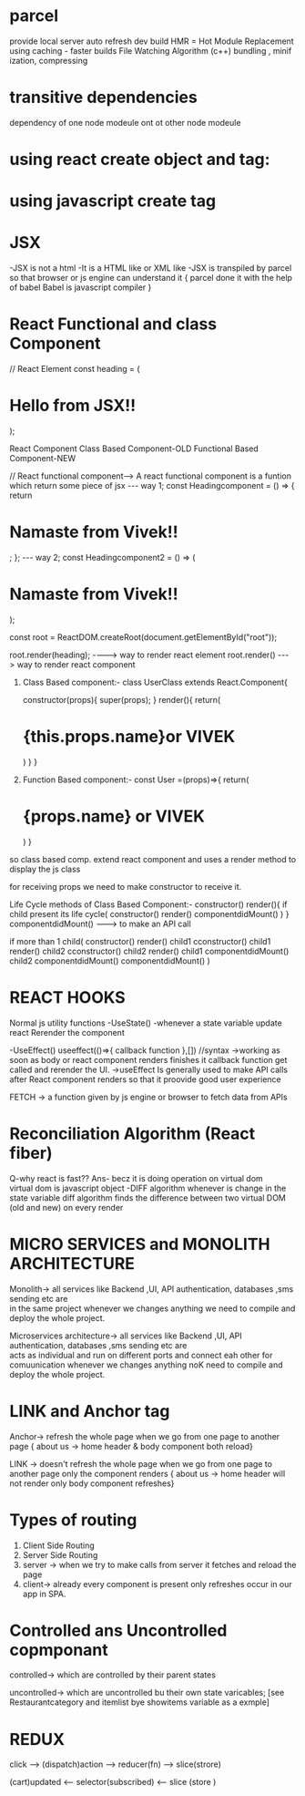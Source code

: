 # parcel
provide local server
auto refresh
dev build
HMR = Hot Module Replacement
using caching - faster builds
File Watching Algorithm (c++)
bundling , minif ization, compressing

# transitive dependencies
 dependency of one node modeule ont ot other node modeule
 
# using react create object and tag:

<!-- <script>
    import React from "react";
import ReactDOM from "react-dom/client";
const heading = React.createElement("h1", {}, "Hello world from Reeeeeacttt !!!!");
const root = ReactDOM.createRoot(document.getElementById("root"));
root.render(heading);
</script> -->

# using javascript create tag 
<!-- 
  <script>
        const heading = document.createElement("h1");
        heading.innerHTML = " Hello World from javascript";

        const viv = document.getElementById("root");
        viv.appendChild(heading);
  </script>  -->

  # JSX
  -JSX is not a html
  -It is a HTML like or XML like
  -JSX is transpiled by parcel so that  browser or   js engine can understand it {
    parcel done it with the help of babel
    Babel is javascript compiler
  } 

  # React Functional and class Component

  // React Element
const heading = (<h1 className="head">Hello from JSX!!</h1>);

 React Component
 Class Based Component-OLD
 Functional Based Component-NEW

// React functional component-->
     A react functional component is a funtion which return some piece of jsx
--- way 1;
    const Headingcomponent = () => {
       return <h1>Namaste from Vivek!!</h1>;
     };
--- way 2;
    const Headingcomponent2 = () => 
    (<h1>Namaste from Vivek!!</h1>);

const root = ReactDOM.createRoot(document.getElementById("root"));

root.render(heading); ----> way to render react element
root.render(<Headingcomponent/>)  ---> way to render react component

1. Class Based component:-
   class UserClass extends React.Component{

   constructor(props){
    super(props);
    }
     render(){
      return(
        <h1>{this.props.name}or VIVEK</h1>
      )
     }
   }

2. Function Based component:-
    const User =(props)=>{
      return(
        <h1> {props.name} or VIVEK</h1>
      )
    }

so class based comp. extend react component and uses a render method to display the js class

for receiving props we need to make constructor to receive it. 

Life Cycle methods of Class Based Component:-
 constructor()
 render(){
  if child present its life cycle(
    constructor()
     render()
     componentdidMount()
  )
 }
 componentdidMount() ---> to make an API call


if more than 1 child(
   constructor()
   render()
     child1 cconstructor()
     child1 render()
     child2 cconstructor()
     child2 render()
     child1 componentdidMount() 
     child2 componentdidMount()
  componentdidMount()
)

# REACT HOOKS
Normal js utility functions
-UseState()
-whenever a state variable update react Rerender the component

-UseEffect()
   useeffect(()=>{
    callback function
   },[]) //syntax
 ->working as soon as body or react component renders finishes  it callback function get called and rerender the UI.
 ->useEffect Is generally used to make API calls
 after React component renders so that it proovide good user experience


 FETCH -> a function given by js engine or browser to fetch data from APIs
   

# Reconciliation Algorithm (React fiber)
  Q-why react is fast??
  Ans- becz it is doing operation on virtual dom  
  virtual dom is javascript object
 -DIFF algorithm 
  whenever is change in the state variable diff algorithm finds the difference between two virtual DOM (old and new)  on every render
   
# MICRO SERVICES and MONOLITH ARCHITECTURE
 Monolith-> all services like Backend ,UI, API authentication, databases ,sms sending etc are  
 in the same project  whenever we changes anything we need to compile and deploy the whole project.

Microservices architecture-> all services like Backend ,UI, API authentication, databases ,sms sending etc are  
acts as individual and run on different ports and connect eah other for comuunication whenever we changes anything noK need to compile and deploy the whole project.

# LINK and Anchor tag
  Anchor-> refresh the whole page when we go from one page to another page { about us -> home header & body component both reload}

 LINK -> doesn't refresh the whole page when we go from one page to another page only the component   renders { about us -> home header will not render only body component refreshes}

# Types of routing
 1. Client Side Routing
 2. Server Side Routing
 3. server -> when we try to make calls from server it fetches and reload the page
 4.  client-> already every component is present  only refreshes occur in our app in SPA.  
   
# Controlled ans Uncontrolled copmponant
 controlled-> which are controlled by their parent states 

 uncontrolled-> which are uncontrolled bu their own state varicables;
  [see Restaurantcategory and itemlist  bye showitems variable as a exmple] 

# REDUX
  
  click --> (dispatch)action -->  reducer(fn) --> slice(strore)
                                                          

  (cart)updated  <--   selector(subscribed)  <-- slice (store )